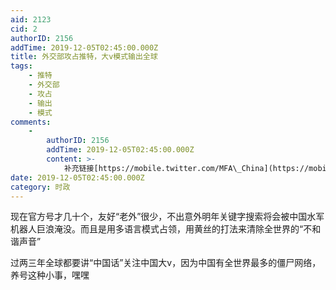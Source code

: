 ```yaml
---
aid: 2123
cid: 2
authorID: 2156
addTime: 2019-12-05T02:45:00.000Z
title: 外交部攻占推特，大v模式输出全球
tags:
    - 推特
    - 外交部
    - 攻占
    - 输出
    - 模式
comments:
    -
        authorID: 2156
        addTime: 2019-12-05T02:45:00.000Z
        content: >-
            补充链接[https://mobile.twitter.com/MFA\_China](https://mobile.twitter.com/MFA_China)
date: 2019-12-05T02:45:00.000Z
category: 时政
---
```


现在官方号才几十个，友好“老外”很少，不出意外明年关键字搜索将会被中国水军机器人巨浪淹没。而且是用多语言模式占领，用黄丝的打法来清除全世界的“不和谐声音”

过两三年全球都要讲“中国话”关注中国大v，因为中国有全世界最多的僵尸网络，养号这种小事，嘿嘿
